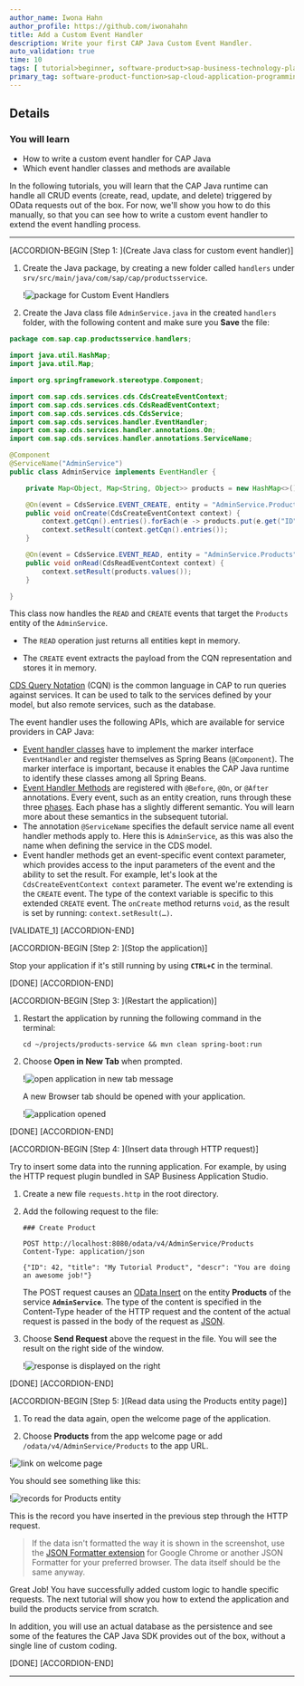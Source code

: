 ```yaml
---
author_name: Iwona Hahn
author_profile: https://github.com/iwonahahn
title: Add a Custom Event Handler
description: Write your first CAP Java Custom Event Handler.
auto_validation: true
time: 10
tags: [ tutorial>beginner, software-product>sap-business-technology-platform, programming-tool>java]
primary_tag: software-product-function>sap-cloud-application-programming-model
---
```


## Details
### You will learn
  - How to write a custom event handler for CAP Java
  - Which event handler classes and methods are available

In the following tutorials, you will learn that the CAP Java runtime can handle all CRUD events (create, read, update, and delete) triggered by OData requests out of the box. For now, we'll show you how to do this manually, so that you can see how to write a custom event handler to extend the event handling process.

---

[ACCORDION-BEGIN [Step 1: ](Create Java class for custom event handler)]

1. Create the Java package, by creating a new folder called `handlers` under `srv/src/main/java/com/sap/cap/productsservice`.

    !![package for Custom Event Handlers](handler-package.png)

2. Create the Java class file `AdminService.java` in the created `handlers` folder, with the following content and make sure you **Save** the file:

```Java
package com.sap.cap.productsservice.handlers;

import java.util.HashMap;
import java.util.Map;

import org.springframework.stereotype.Component;

import com.sap.cds.services.cds.CdsCreateEventContext;
import com.sap.cds.services.cds.CdsReadEventContext;
import com.sap.cds.services.cds.CdsService;
import com.sap.cds.services.handler.EventHandler;
import com.sap.cds.services.handler.annotations.On;
import com.sap.cds.services.handler.annotations.ServiceName;

@Component
@ServiceName("AdminService")
public class AdminService implements EventHandler {

    private Map<Object, Map<String, Object>> products = new HashMap<>();

    @On(event = CdsService.EVENT_CREATE, entity = "AdminService.Products")
    public void onCreate(CdsCreateEventContext context) {
        context.getCqn().entries().forEach(e -> products.put(e.get("ID"), e));
        context.setResult(context.getCqn().entries());
    }

    @On(event = CdsService.EVENT_READ, entity = "AdminService.Products")
    public void onRead(CdsReadEventContext context) {
        context.setResult(products.values());
    }

}
```

This class now handles the `READ` and `CREATE` events that target the `Products` entity of the `AdminService`.

  - The `READ` operation just returns all entities kept in memory.

  - The `CREATE` event extracts the payload from the CQN representation and stores it in memory.

[CDS Query Notation](https://cap.cloud.sap/docs/cds/cqn) (CQN) is the common language in CAP to run queries against services. It can be used to talk to the services defined by your model, but also remote services, such as the database.

The event handler uses the following APIs, which are available for service providers in CAP Java:

* [Event handler classes](https://cap.cloud.sap/docs/java/provisioning-api#handlerclasses) have to implement the marker interface `EventHandler` and register themselves as Spring Beans (`@Component`). The marker interface is important, because it enables the CAP Java runtime to identify these classes among all Spring Beans.
* [Event Handler Methods](https://cap.cloud.sap/docs/java/provisioning-api#handlerannotations) are registered with `@Before`, `@On`, or `@After` annotations. Every event, such as an entity creation, runs through these three [phases](https://cap.cloud.sap/docs/java/provisioning-api#phases). Each phase has a slightly different semantic. You will learn more about these semantics in the subsequent tutorial.
* The annotation `@ServiceName` specifies the default service name all event handler methods apply to. Here this is `AdminService`, as this was also the name when defining the service in the CDS model.
* Event handler methods get an event-specific event context parameter, which provides access to the input parameters of the event and the ability to set the result. For example, let's look at the `CdsCreateEventContext context` parameter. The event we're extending is the `CREATE` event. The type of the context variable is specific to this extended `CREATE` event. The `onCreate` method returns `void`, as the result is set by running: `context.setResult(…)`.

[VALIDATE_1]
[ACCORDION-END]

[ACCORDION-BEGIN [Step 2: ](Stop the application)]

Stop your application if it's still running by using **`CTRL+C`** in the terminal.

[DONE]
[ACCORDION-END]


[ACCORDION-BEGIN [Step 3: ](Restart the application)]

1. Restart the application by running the following command in the terminal:

    ```Shell/Bash
    cd ~/projects/products-service && mvn clean spring-boot:run
    ```

2. Choose **Open in New Tab** when prompted.

    !![open application in new tab message](open-in-new-tab.png)

    A new Browser tab should be opened with your application.

    !![application opened](application-opened.png)

[DONE]
[ACCORDION-END]

[ACCORDION-BEGIN [Step 4: ](Insert data through HTTP request)]

Try to insert some data into the running application. For example, by using the HTTP request plugin bundled in SAP Business Application Studio.

1. Create a new file `requests.http` in the root directory.

2. Add the following request to the file:

    ```HTTP
    ### Create Product

    POST http://localhost:8080/odata/v4/AdminService/Products
    Content-Type: application/json

    {"ID": 42, "title": "My Tutorial Product", "descr": "You are doing an awesome job!"}
    ```

    The POST request causes an [OData Insert](https://www.odata.org/getting-started/basic-tutorial/#create) on the entity **Products** of the service **`AdminService`**. The type of the content is specified in the Content-Type header of the HTTP request and the content of the actual request is passed in the body of the request as [JSON](https://www.json.org/json-en.html).

3. Choose **Send Request** above the request in the file. You will see the result on the right side of the window.

    !![response is displayed on the right](request-and-response.png)

[DONE]
[ACCORDION-END]

[ACCORDION-BEGIN [Step 5: ](Read data using the Products entity page)]

1. To read the data again, open the welcome page of the application.

2. Choose **Products** from the app welcome page or add `/odata/v4/AdminService/Products` to the app URL.

  !![link on welcome page](products-link.png)

You should see something like this:

  !![records for Products entity](products-data.png)

This is the record you have inserted in the previous step through the HTTP request.

> If the data isn't formatted the way it is shown in the screenshot, use the [JSON Formatter extension](https://chrome.google.com/webstore/detail/json-formatter/bcjindcccaagfpapjjmafapmmgkkhgoa?hl=en) for Google Chrome or another JSON Formatter for your preferred browser. The data itself should be the same anyway.

Great Job! You have successfully added custom logic to handle specific requests. The next tutorial will show you how to extend the application and build the products service from scratch.

In addition, you will use an actual database as the persistence and see some of the features the CAP Java SDK provides out of the box, without a single line of custom coding.

[DONE]
[ACCORDION-END]

---
